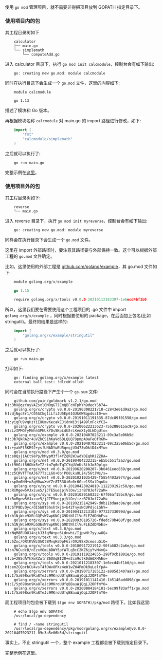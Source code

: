 
使用 `go mod` 管理项目，就不需要非得把项目放到 GOPATH 指定目录下。

### 使用项目内的包

其工程目录树如下
```shell
    calculator
    ├── main.go
    └── simplemath
        └── computeAdd.go
```

进入 calculator 目录下，执行 `go mod init calcmodule`，控制台会有如下输出:
```shell
    go: creating new go.mod: module calcmodule
```
同时在执行目录下会生成一个 `go.mod` 文件，这里的内容如下:
```shell
    module calcmodule

    go 1.13
```
描述了模块和 Go 版本。

再根据模块名称 `calcmodule` 对 main.go 的 import 路径进行修改，如下:
```go
    import (
        "fmt"
        "calcmodule/simplemath"
    )
```

之后就可以执行了:
```shell
    go run main.go
```

完整示例在[这里](t/calculator)。


### 使用项目外的包

其工程目录树如下:
```shell
    reverse
    └── main.go
```
进入 reverse 目录下，执行 `go mod init myreverse`，控制台会有如下输出:
```shell
    go: creating new go.mod: module myreverse
```
同样会在执行目录下会生成一个 `go.mod` 文件。

这里在 import 外部路径时，要注意其路径要与外部保持一致。这个可以根据外部工程的 `go.mod` 文件确定。

比如，这里使用的外部工程是 [github.com/golang/example](https://github.com/golang/example)，其 go.mod 文件如下:
```go
    module golang.org/x/example

    go 1.15

    require golang.org/x/tools v0.0.0-20210112183307-1e6ecd4bf1b0
```
所以，这里我们要在需要使用这个工程项目的 .go 文件中 import `golang.org/x/example` ，同时根据要使用的 package，在后面加上包名(比如 stringutil)。最终的结果是这样的:
```go
    import (
        "golang.org/x/example/stringutil"
    )
```

之后就可以执行了:
```shell
    go run main.go
```
打印如下:
```shell
    go: finding golang.org/x/example latest
    external ball test: !dlroW olleH
```
同时会在当前执行路径下产生个一个 `go.sum` 文件:
```shell
    github.com/yuin/goldmark v1.2.1/go.mod h1:3hX8gzYuyVAZsxl0MRgGTJEmQBFcNTphYh9decYSb74=
    golang.org/x/crypto v0.0.0-20190308221718-c2843e01d9a2/go.mod h1:djNgcEr1/C05ACkg1iLfiJU5Ep61QUkGW8qpdssI0+w=
    golang.org/x/crypto v0.0.0-20191011191535-87dc89f01550/go.mod h1:yigFU9vqHzYiE8UmvKecakEJjdnWj3jj499lnFckfCI=
    golang.org/x/crypto v0.0.0-20200622213623-75b288015ac9/go.mod h1:LzIPMQfyMNhhGPhUkYOs5KpL4U8rLKemX1yGLhDgUto=
    golang.org/x/example v0.0.0-20210407023211-09c3a5e06b5d h1:Jb7QkRA2r4uVZbCS1hKaVd6DLQUQ79pmpAOaFeOfRGM=
    golang.org/x/example v0.0.0-20210407023211-09c3a5e06b5d/go.mod h1:+yakPl5KR9J+ysfUNADYwEU5qeqjUO473wDktD4xMYw=
    golang.org/x/mod v0.3.0/go.mod h1:s0Qsj1ACt9ePp/hMypM3fl4fZqREWJwdYDEqhRiZZUA=
    golang.org/x/net v0.0.0-20190404232315-eb5bcb51f2a3/go.mod h1:t9HGtf8HONx5eT2rtn7q6eTqICYqUVnKs3thJo3Qplg=
    golang.org/x/net v0.0.0-20190620200207-3b0461eec859/go.mod h1:z5CRVTTTmAJ677TzLLGU+0bjPO0LkuOLi4/5GtJWs/s=
    golang.org/x/net v0.0.0-20201021035429-f5854403a974/go.mod h1:sp8m0HH+o8qH0wwXwYZr8TS3Oi6o0r6Gce1SSxlDquU=
    golang.org/x/sync v0.0.0-20190423024810-112230192c58/go.mod h1:RxMgew5VJxzue5/jJTE5uejpjVlOe/izrB70Jof72aM=
    golang.org/x/sync v0.0.0-20201020160332-67f06af15bc9/go.mod h1:RxMgew5VJxzue5/jJTE5uejpjVlOe/izrB70Jof72aM=
    golang.org/x/sys v0.0.0-20190215142949-d0b11bdaac8a/go.mod h1:STP8DvDyc/dI5b8T5hshtkjS+E42TnysNCUPdjciGhY=
    golang.org/x/sys v0.0.0-20190412213103-97732733099d/go.mod h1:h1NjWce9XRLGQEsW7wpKNCjG9DtNlClVuFLEZdDNbEs=
    golang.org/x/sys v0.0.0-20200930185726-fdedc70b468f/go.mod h1:h1NjWce9XRLGQEsW7wpKNCjG9DtNlClVuFLEZdDNbEs=
    golang.org/x/text v0.3.0/go.mod h1:NqM8EUOU14njkJ3fqMW+pc6Ldnwhi/IjpwHt7yyuwOQ=
    golang.org/x/text v0.3.3/go.mod h1:5Zoc/QRtKVWzQhOtBMvqHzDpF6irO9z98xDceosuGiQ=
    golang.org/x/tools v0.0.0-20180917221912-90fa682c2a6e/go.mod h1:n7NCudcB/nEzxVGmLbDWY5pfWTLqBcC2KZ6jyYvM4mQ=
    golang.org/x/tools v0.0.0-20191119224855-298f0cb1881e/go.mod h1:b+2E5dAYhXwXZwtnZ6UAqBI28+e2cm9otk0dWdXHAEo=
    golang.org/x/tools v0.0.0-20210112183307-1e6ecd4bf1b0/go.mod h1:emZCQorbCU4vsT4fOWvOPXz4eW1wZW4PmDk9uLelYpA=
    golang.org/x/xerrors v0.0.0-20190717185122-a985d3407aa7/go.mod h1:I/5z698sn9Ka8TeJc9MKroUUfqBBauWjQqLJ2OPfmY0=
    golang.org/x/xerrors v0.0.0-20191011141410-1b5146add898/go.mod h1:I/5z698sn9Ka8TeJc9MKroUUfqBBauWjQqLJ2OPfmY0=
    golang.org/x/xerrors v0.0.0-20200804184101-5ec99f83aff1/go.mod h1:I/5z698sn9Ka8TeJc9MKroUUfqBBauWjQqLJ2OPfmY0=
```
而工程项目的包会被下载到 `$(go env GOPATH)/pkg/mod` 路径下。比如我这里:
```shell
    # echo $(go env GOPATH)
    /usr/local/go-dependency

    # find / -name stringutil
    /usr/local/go-dependency/pkg/mod/golang.org/x/example@v0.0.0-20210407023211-09c3a5e06b5d/stringutil
```
事实上，不止 stringutil 一个，整个 example 工程都会被下载到指定目录下。

完整示例在[这里](t/reverse)。
